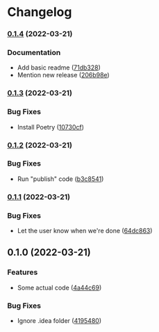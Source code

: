 # Changelog

### [0.1.4](https://github.com/kichik/poetry-release-please-example/compare/v0.1.3...v0.1.4) (2022-03-21)


### Documentation

* Add basic readme ([71db328](https://github.com/kichik/poetry-release-please-example/commit/71db328a6eb26d529b817f2e36e7ff6519f2e95d))
* Mention new release ([206b98e](https://github.com/kichik/poetry-release-please-example/commit/206b98e031bc9d4f1f3b2f4e3dc4314a7b72b3c3))

### [0.1.3](https://github.com/kichik/poetry-release-please-example/compare/v0.1.2...v0.1.3) (2022-03-21)


### Bug Fixes

* Install Poetry ([10730cf](https://github.com/kichik/poetry-release-please-example/commit/10730cf90acf90ae1479f7fa651f51b9eaaee92e))

### [0.1.2](https://github.com/kichik/poetry-release-please-example/compare/v0.1.1...v0.1.2) (2022-03-21)


### Bug Fixes

* Run "publish" code ([b3c8541](https://github.com/kichik/poetry-release-please-example/commit/b3c85410459fcc63038c0c282d77db5f59fd1c65))

### [0.1.1](https://github.com/kichik/poetry-release-please-example/compare/v0.1.0...v0.1.1) (2022-03-21)


### Bug Fixes

* Let the user know when we're done ([64dc863](https://github.com/kichik/poetry-release-please-example/commit/64dc8636190678d30c95ae89db6ffc9074c2f391))

## 0.1.0 (2022-03-21)


### Features

* Some actual code ([4a44c69](https://github.com/kichik/poetry-release-please-example/commit/4a44c6916b5b84a617785542292256e119bba0c6))


### Bug Fixes

* Ignore .idea folder ([4195480](https://github.com/kichik/poetry-release-please-example/commit/4195480aa07871cce135ce3ed8c904b1db61ccaa))
